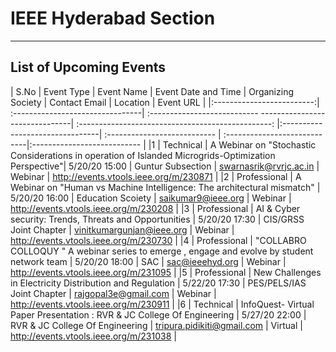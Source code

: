 # IEEE Hyderabad Section
---

## List of Upcoming Events
| S.No                     | Event Type                     |               Event Name                        |      Event Date and Time  | Organizing Society         | Contact Email               | Location                   | Event URL       |
|:-------------------------:| :--------------------------------| :--------------------------- -------------------------------| :------------------------------------------------:              |:--------------------------------| :--------------------------- | :----------------------------|:--------------------------- |
|1	| Technical | A Webinar on "Stochastic Considerations in operation of Islanded Microgrids-Optimization Perspective"|	5/20/20 15:00 |	Guntur Subsection	| <swarnasrik@rvrjc.ac.in> | Webinar	 |	<http://events.vtools.ieee.org/m/230871> |
|2	| Professional | A Webinar on "Human vs Machine Intelligence: The architectural mismatch"  |	5/20/20 16:00 |	Education Scoiety	| <saikumar9@ieee.org> | Webinar |	<http://events.vtools.ieee.org/m/230208> |
|3	| Professional | AI & Cyber security: Trends, Threats and Opportunities  |	5/20/20 17:30 |	CIS/GRSS Joint Chapter	| <vinitkumargunjan@ieee.org> |	 Webinar |	<http://events.vtools.ieee.org/m/230730> |
|4	| Professional | "COLLABRO COLLOQUY " A webinar series to emerge , engage and evolve by student network team  | 5/20/20 18:00 |	SAC	| <sac@ieeehyd.org> | Webinar |	<http://events.vtools.ieee.org/m/231095> |
|5	| Professional | New Challenges in Electricity Distribution and Regulation    |	5/22/20 17:30 |	PES/PELS/IAS Joint Chapter	| <rajgopal3e@gmail.com> | Webinar |	<http://events.vtools.ieee.org/m/230911> |
|6	| Technical | InfoQuest- Virtual Paper Presentation : RVR & JC College Of Engineering  |	5/27/20 22:00 |	RVR & JC College Of Engineering	| <tripura.pidikiti@gmail.com> | Virtual |	<http://events.vtools.ieee.org/m/231038> |